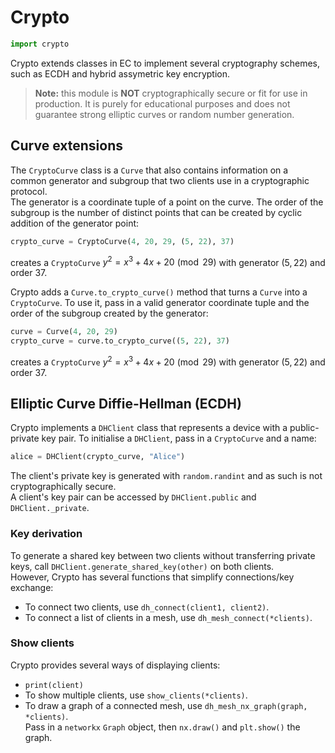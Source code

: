# Crypto
```py
import crypto
```
Crypto extends classes in EC to implement several cryptography schemes, such as ECDH and hybrid assymetric key encryption.

> **Note:** this module is **NOT** cryptographically secure or fit for use in production. It is purely for educational purposes and does not guarantee strong elliptic curves or random number generation.


## Curve extensions

The `CryptoCurve` class is a `Curve` that also contains information on a common generator and subgroup that two clients use in a cryptographic protocol.  
The generator is a coordinate tuple of a point on the curve. The order of the subgroup is the number of distinct points that can be created by cyclic addition of the generator point:
```py
crypto_curve = CryptoCurve(4, 20, 29, (5, 22), 37)
```
creates a `CryptoCurve` $y^2 = x^3 + 4x + 20 \pmod{29}$ with generator $(5, 22)$ and order $37$.

Crypto adds a `Curve.to_crypto_curve()` method that turns a `Curve` into a `CryptoCurve`. To use it, pass in a valid generator coordinate tuple and the order of the subgroup created by the generator:
```py
curve = Curve(4, 20, 29)
crypto_curve = curve.to_crypto_curve((5, 22), 37)
```
creates a `CryptoCurve` $y^2 = x^3 + 4x + 20 \pmod{29}$ with generator $(5, 22)$ and order $37$.


## Elliptic Curve Diffie-Hellman (ECDH)

Crypto implements a `DHClient` class that represents a device with a public-private key pair. To initialise a `DHClient`, pass in a `CryptoCurve` and a name:
```py
alice = DHClient(crypto_curve, "Alice")
```
The client's private key is generated with `random.randint` and as such is not cryptographically secure.   
A client's key pair can be accessed by `DHClient.public` and `DHClient._private`. 

### Key derivation

To generate a shared key between two clients without transferring private keys, call `DHClient.generate_shared_key(other)` on both clients.  
However, Crypto has several functions that simplify connections/key exchange:

- To connect two clients, use `dh_connect(client1, client2)`.
- To connect a list of clients in a mesh, use `dh_mesh_connect(*clients)`.

### Show clients

Crypto provides several ways of displaying clients:

- `print(client)`
- To show multiple clients, use `show_clients(*clients)`.
- To draw a graph of a connected mesh, use `dh_mesh_nx_graph(graph, *clients)`.  
Pass in a `networkx` `Graph` object, then `nx.draw()` and `plt.show()` the graph.
